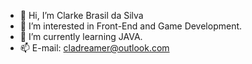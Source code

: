 - 👋 Hi, I’m Clarke Brasil da Silva
- 👀 I’m interested in Front-End and Game Development.
- 🌱 I’m currently learning JAVA.
- 📫 E-mail: cladreamer@outlook.com

<!---
Clarke2302/Clarke2302 is a ✨ special ✨ repository because its `README.md` (this file) appears on your GitHub profile.
You can click the Preview link to take a look at your changes.
--->
